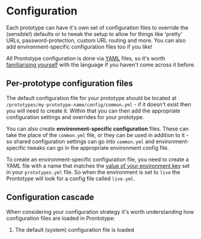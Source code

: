 # Configuration

Each prototype can have it's own set of configuration files to override the (sensible!) defaults or to tweak the setup to allow for things like 'pretty' URLs, password-protection, custom URL routing and more. You can also add environment-specific configuration files too if you like!

All Prontotype configuration is done via [YAML](http://www.yaml.org/) files, so it's worth [familiarising yourself](https://readtapestry.com/s/un7wJiJiD/) with the language if you haven't come across it before.

## Per-prototype configuration files

The default configuration file for your prototype should be located at `/prototypes/my-prototype-name/config/common.yml` - if it doesn't exist then you will need to create it. Within that you can then add the appropriate configuration settings and overrides for your prototype.

You can also create **environment-specific configuration** files. These can take the place of the `common.yml` file, or they can be used in addition to it - so shared configuration settings can go into `common.yml` and environment-specific tweaks can go in the appropriate environment config file.

To create an environment-specific configuration file, you need to create a YAML file with a name that matches the [value of your environment key](prototypes#environments) set in your `prototypes.yml` file. So when the environment is set to `live` the Prontotype will look for a config file called `live.yml`.

## Configuration cascade

When considering your configuration strategy it's worth understanding how configuration files are loaded in Prontotype:

1. The default (system) configuration file is loaded



